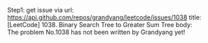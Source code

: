 Step1: get issue via url: https://api.github.com/repos/grandyang/leetcode/issues/1038 
 title:[LeetCode] 1038. Binary Search Tree to Greater Sum Tree 
 body:  
 The problem No.1038 has not been written by Grandyang yet!